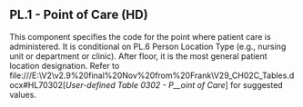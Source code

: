 ## PL.1 - Point of Care (HD)

This component specifies the code for the point where patient care is administered. It is conditional on PL.6 Person Location Type (e.g., nursing unit or department or clinic). After floor, it is the most general patient location designation. Refer to file:///E:\V2\v2.9%20final%20Nov%20from%20Frank\V29_CH02C_Tables.docx#HL70302[_User-defined Table 0302 - P__oint of Care_] for suggested values.
